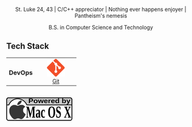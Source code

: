 <p align="center" width="100%">
  St. Luke 24, 43</span> | C/C++ appreciator</span> | Nothing ever happens enjoyer <span> | Pantheism's nemesis
</p>
<p align="center" width="100%">
  B.S. in Computer Science and Technology
</p>

## Tech Stack

<table>
  <tr>
    <td><h3>DevOps</h3></td>
    <td align='center' width='96'>
      <a href='https://git-scm.com/'>
        <img width='48' height='48' src='assets/git.svg' alt='Git' />
        <br> Git
      </a>
    </td>
  </tr>
</table> 

<br> <img src='assets/mac_os_x.svg' alt='ico-macos-x'> 

